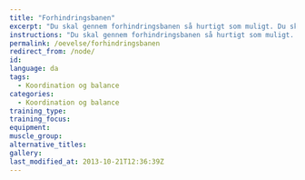 ```yaml
---
title: "Forhindringsbanen"
excerpt: "Du skal gennem forhindringsbanen så hurtigt som muligt. Du skal selv bygge forhindringsbanen uden hjælp fra andre. Hvis først du har lagt en forhindring, må du ikke flytte den igen."
instructions: "Du skal gennem forhindringsbanen så hurtigt som muligt. Du skal selv bygge forhindringsbanen uden hjælp fra andre. Hvis først du har lagt en forhindring, må du ikke flytte den igen."
permalink: /oevelse/forhindringsbanen
redirect_from: /node/
id: 
language: da
tags:
  - Koordination og balance
categories:
  - Koordination og balance
training_type: 
training_focus: 
equipment:
muscle_group:
alternative_titles:
gallery:
last_modified_at: 2013-10-21T12:36:39Z
---
```



